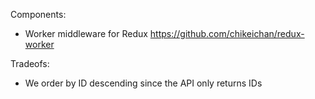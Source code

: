 Components:

- Worker middleware for Redux https://github.com/chikeichan/redux-worker

Tradeofs:
- We order by ID descending since the API only returns IDs
